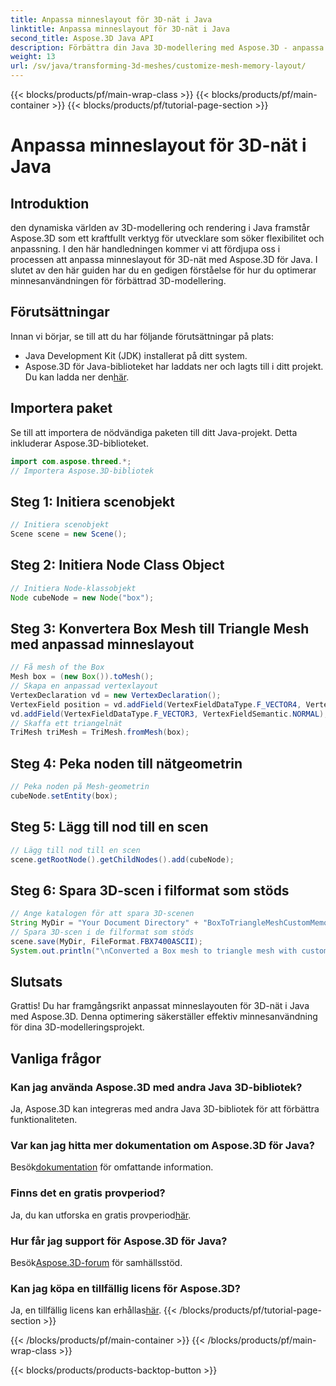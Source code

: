 ```yaml
---
title: Anpassa minneslayout för 3D-nät i Java
linktitle: Anpassa minneslayout för 3D-nät i Java
second_title: Aspose.3D Java API
description: Förbättra din Java 3D-modellering med Aspose.3D - anpassa minneslayouten för optimal prestanda. Följ vår steg-för-steg-guide nu!
weight: 13
url: /sv/java/transforming-3d-meshes/customize-mesh-memory-layout/
---
```


{{< blocks/products/pf/main-wrap-class >}}
{{< blocks/products/pf/main-container >}}
{{< blocks/products/pf/tutorial-page-section >}}

# Anpassa minneslayout för 3D-nät i Java

## Introduktion
den dynamiska världen av 3D-modellering och rendering i Java framstår Aspose.3D som ett kraftfullt verktyg för utvecklare som söker flexibilitet och anpassning. I den här handledningen kommer vi att fördjupa oss i processen att anpassa minneslayout för 3D-nät med Aspose.3D för Java. I slutet av den här guiden har du en gedigen förståelse för hur du optimerar minnesanvändningen för förbättrad 3D-modellering.
## Förutsättningar
Innan vi börjar, se till att du har följande förutsättningar på plats:
- Java Development Kit (JDK) installerat på ditt system.
-  Aspose.3D för Java-biblioteket har laddats ner och lagts till i ditt projekt. Du kan ladda ner den[här](https://releases.aspose.com/3d/java/).
## Importera paket
Se till att importera de nödvändiga paketen till ditt Java-projekt. Detta inkluderar Aspose.3D-biblioteket.
```java
import com.aspose.threed.*;
// Importera Aspose.3D-bibliotek
```
## Steg 1: Initiera scenobjekt
```java
// Initiera scenobjekt
Scene scene = new Scene();
```
## Steg 2: Initiera Node Class Object
```java
// Initiera Node-klassobjekt
Node cubeNode = new Node("box");
```
## Steg 3: Konvertera Box Mesh till Triangle Mesh med anpassad minneslayout
```java
// Få mesh of the Box
Mesh box = (new Box()).toMesh();
// Skapa en anpassad vertexlayout
VertexDeclaration vd = new VertexDeclaration();
VertexField position = vd.addField(VertexFieldDataType.F_VECTOR4, VertexFieldSemantic.POSITION);
vd.addField(VertexFieldDataType.F_VECTOR3, VertexFieldSemantic.NORMAL);
// Skaffa ett triangelnät
TriMesh triMesh = TriMesh.fromMesh(box);
```
## Steg 4: Peka noden till nätgeometrin
```java
// Peka noden på Mesh-geometrin
cubeNode.setEntity(box);
```
## Steg 5: Lägg till nod till en scen
```java
// Lägg till nod till en scen
scene.getRootNode().getChildNodes().add(cubeNode);
```
## Steg 6: Spara 3D-scen i filformat som stöds
```java
// Ange katalogen för att spara 3D-scenen
String MyDir = "Your Document Directory" + "BoxToTriangleMeshCustomMemoryLayoutScene.fbx";
// Spara 3D-scen i de filformat som stöds
scene.save(MyDir, FileFormat.FBX7400ASCII);
System.out.println("\nConverted a Box mesh to triangle mesh with custom memory layout of the vertex successfully.\nFile saved at " + MyDir);
```
## Slutsats
Grattis! Du har framgångsrikt anpassat minneslayouten för 3D-nät i Java med Aspose.3D. Denna optimering säkerställer effektiv minnesanvändning för dina 3D-modelleringsprojekt.
## Vanliga frågor
### Kan jag använda Aspose.3D med andra Java 3D-bibliotek?
Ja, Aspose.3D kan integreras med andra Java 3D-bibliotek för att förbättra funktionaliteten.
### Var kan jag hitta mer dokumentation om Aspose.3D för Java?
 Besök[dokumentation](https://reference.aspose.com/3d/java/) för omfattande information.
### Finns det en gratis provperiod?
 Ja, du kan utforska en gratis provperiod[här](https://releases.aspose.com/).
### Hur får jag support för Aspose.3D för Java?
 Besök[Aspose.3D-forum](https://forum.aspose.com/c/3d/18) för samhällsstöd.
### Kan jag köpa en tillfällig licens för Aspose.3D?
 Ja, en tillfällig licens kan erhållas[här](https://purchase.aspose.com/temporary-license/).
{{< /blocks/products/pf/tutorial-page-section >}}

{{< /blocks/products/pf/main-container >}}
{{< /blocks/products/pf/main-wrap-class >}}

{{< blocks/products/products-backtop-button >}}
